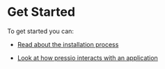 # Get Started

To get started you can:

* [Read about the installation process](./md_pages_getstarted_build_and_install.html)

* [Look at how pressio interacts with an application](./md_pages_getstarted_pressio_app.html)
